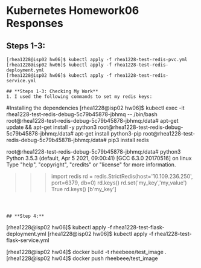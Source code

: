 # Kubernetes Homework06 Responses

## **Steps 1-3:**
```
[rhea1228@isp02 hw06]$ kubectl apply -f rhea1228-test-redis-pvc.yml
[rhea1228@isp02 hw06]$ kubectl apply -f rhea1228-test-redis-deployment.yml
[rhea1228@isp02 hw06]$ kubectl apply -f rhea1228-test-redis-service.yml

## **Steps 1-3: Checking My Work**
1. I used the following commands to set my redis keys:
``` 
#Installing the dependencies
[rhea1228@isp02 hw06]$ kubectl exec -it rhea1228-test-redis-debug-5c79b45878-jbhmq -- /bin/bash
root@rhea1228-test-redis-debug-5c79b45878-jbhmq:/data# apt-get update && apt-get install -y python3
root@rhea1228-test-redis-debug-5c79b45878-jbhmq:/data# apt-get install python3-pip
root@rhea1228-test-redis-debug-5c79b45878-jbhmq:/data# pip3 install redis

root@rhea1228-test-redis-debug-5c79b45878-jbhmq:/data# python3
Python 3.5.3 (default, Apr  5 2021, 09:00:41)
[GCC 6.3.0 20170516] on linux
Type "help", "copyright", "credits" or "license" for more information.
>>> import redis
>>> rd = redis.StrictRedis(host='10.109.236.250', port=6379, db=0)
>>> rd.keys()
>>> rd.set('my_key','my_value')
True
>>> rd.keys()
[b'my_key']

```



## **Step 4:**
```
[rhea1228@isp02 hw06]$ kubectl  apply -f rhea1228-test-flask-deployment.yml
[rhea1228@isp02 hw06]$ kubectl apply -f rhea1228-test-flask-service.yml

[rhea1228@isp02 hw04]$ docker build -t rheebeee/test_image .
[rhea1228@isp02 hw04]$ docker push rheebeee/test_image
```
